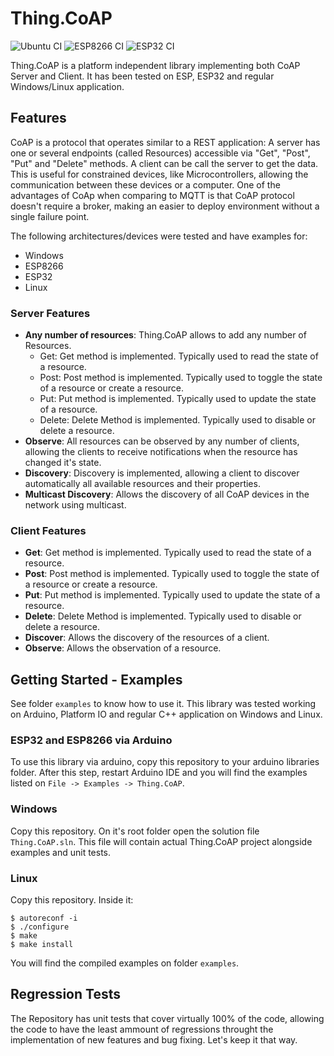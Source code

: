 # Thing.CoAP

![Ubuntu CI](https://github.com/Alv3s/Thing.CoAP/workflows/Ubuntu%20CI/badge.svg?branch=master)
![ESP8266 CI](https://github.com/Alv3s/Thing.CoAP/workflows/ESP8266%20CI/badge.svg?branch=master)
![ESP32 CI](https://github.com/Alv3s/Thing.CoAP/workflows/ESP32%20CI/badge.svg?branch=master)

Thing.CoAP is a platform independent library implementing both CoAP Server and Client. It has been tested on ESP, ESP32 and regular Windows/Linux application.

## Features
CoAP is a protocol that operates similar to a REST application: A server has one or several endpoints (called Resources) accessible via "Get", "Post", "Put" and "Delete" methods. A client can be call the server to get the data. This is useful for constrained devices, like Microcontrollers, allowing the communication between these devices or a computer. One of the advantages of CoAp when comparing to MQTT is that CoAP protocol doesn't require a broker, making an easier to deploy environment without a single failure point.

The following architectures/devices were tested and have examples for:
- Windows
- ESP8266
- ESP32
- Linux

### Server Features
- **Any number of resources**:  Thing.CoAP allows to add any number of Resources.
	- Get: Get method is implemented. Typically used to read the state of a resource.
	- Post: Post method is implemented. Typically used to toggle the state of a resource or create a resource.
	- Put: Put method is implemented. Typically used to update the state of a resource.
	- Delete: Delete Method is implemented. Typically used to disable or delete a resource.
- **Observe**: All resources can be observed by any number of clients, allowing the clients to receive notifications when the resource has changed it's state.
- **Discovery**: Discovery is implemented, allowing a client to discover automatically all available resources and their properties.
- **Multicast Discovery**: Allows the discovery of all CoAP devices in the network using multicast.

### Client Features
- **Get**: Get method is implemented. Typically used to read the state of a resource.
- **Post**: Post method is implemented. Typically used to toggle the state of a resource or create a resource.
- **Put**: Put method is implemented. Typically used to update the state of a resource.
- **Delete**: Delete Method is implemented. Typically used to disable or delete a resource.
- **Discover**: Allows the discovery of the resources of a client.
- **Observe**: Allows the observation of a resource.

## Getting Started - Examples
See folder ```examples``` to know how to use it. This library was tested working on Arduino, Platform IO and regular C++ application on Windows and Linux.

### ESP32 and ESP8266 via Arduino
To use this library via arduino, copy this repository to your arduino libraries folder. After this step, restart Arduino IDE and you will find the examples listed on ```File -> Examples -> Thing.CoAP```.

### Windows
Copy this repository. On it's root folder open the solution file ```Thing.CoAP.sln```. This file will contain actual Thing.CoAP project alongside examples and unit tests.

### Linux
Copy this repository. Inside it:
```
$ autoreconf -i
$ ./configure
$ make
$ make install
```
You will find the compiled examples on folder ```examples```.

## Regression Tests
The Repository has unit tests that cover virtually 100% of the code, allowing the code to have the least ammount of regressions throught the implementation of new features and bug fixing. Let's keep it that way.

